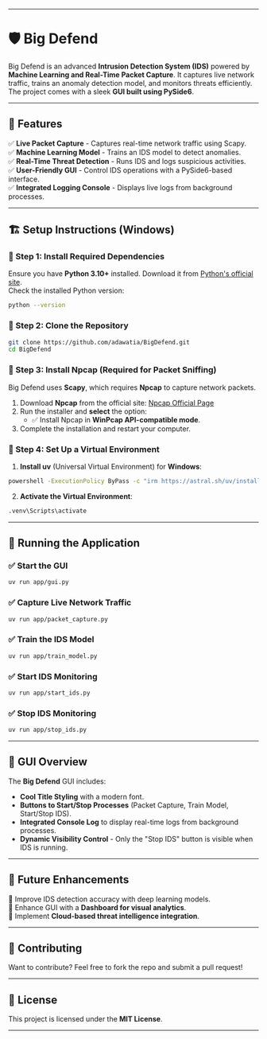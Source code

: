 
---

# 🛡️ Big Defend

Big Defend is an advanced **Intrusion Detection System (IDS)** powered by **Machine Learning and Real-Time Packet Capture**. It captures live network traffic, trains an anomaly detection model, and monitors threats efficiently. The project comes with a sleek **GUI built using PySide6**.

---

## 🚀 Features

✅ **Live Packet Capture** - Captures real-time network traffic using Scapy.  
✅ **Machine Learning Model** - Trains an IDS model to detect anomalies.  
✅ **Real-Time Threat Detection** - Runs IDS and logs suspicious activities.  
✅ **User-Friendly GUI** - Control IDS operations with a PySide6-based interface.  
✅ **Integrated Logging Console** - Displays live logs from background processes.  

---

## 🏗️ Setup Instructions (Windows)

### 🔹 Step 1: Install Required Dependencies

Ensure you have **Python 3.10+** installed. Download it from [Python's official site](https://www.python.org/downloads/).  
Check the installed Python version:
```sh
python --version
```

### 🔹 Step 2: Clone the Repository

```sh
git clone https://github.com/adawatia/BigDefend.git
cd BigDefend
```

### 🔹 Step 3: Install **Npcap** (Required for Packet Sniffing)

Big Defend uses **Scapy**, which requires **Npcap** to capture network packets.

1. Download **Npcap** from the official site: [Npcap Official Page](https://nmap.org/npcap/)
2. Run the installer and **select** the option:
   - ✅ Install Npcap in **WinPcap API-compatible mode**.
3. Complete the installation and restart your computer.

### 🔹 Step 4: Set Up a Virtual Environment

1. **Install uv** (Universal Virtual Environment) for **Windows**:  
```sh
powershell -ExecutionPolicy ByPass -c "irm https://astral.sh/uv/install.ps1 | iex"
```
2. **Activate the Virtual Environment**:
```sh
.venv\Scripts\activate
```
---

## 🎯 Running the Application

### ✅ Start the GUI

```sh
uv run app/gui.py
```

### ✅ Capture Live Network Traffic

```sh
uv run app/packet_capture.py
```

### ✅ Train the IDS Model

```sh
uv run app/train_model.py
```

### ✅ Start IDS Monitoring

```sh
uv run app/start_ids.py
```

### ✅ Stop IDS Monitoring

```sh
uv run app/stop_ids.py
```

---

## 🎨 GUI Overview

The **Big Defend** GUI includes:
- **Cool Title Styling** with a modern font.
- **Buttons to Start/Stop Processes** (Packet Capture, Train Model, Start/Stop IDS).
- **Integrated Console Log** to display real-time logs from background processes.
- **Dynamic Visibility Control** - Only the "Stop IDS" button is visible when IDS is running.

---

## 🎯 Future Enhancements

🔹 Improve IDS detection accuracy with deep learning models.  
🔹 Enhance GUI with a **Dashboard for visual analytics**.  
🔹 Implement **Cloud-based threat intelligence integration**.  

---

## 🤝 Contributing

Want to contribute? Feel free to fork the repo and submit a pull request!

---

## 📜 License

This project is licensed under the **MIT License**.

---

